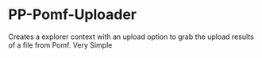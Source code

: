 # PP-Pomf-Uploader
Creates a explorer context with an upload option to grab the upload results of a file from Pomf. Very Simple
